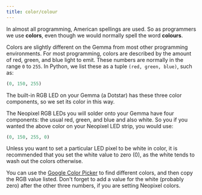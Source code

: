 ```yaml
---
title: color/colour
---
```

In almost all programming, American spellings are used. So as programmers we use **colors**, even though we would normally spell the word **colours**.

Colors are slightly different on the Gemma from most other programming environments. For most programming, colors are described by the amount of red, green, and blue light to emit. These numbers are normally in the range `0` to `255`. In Python, we list these as a tuple `(red, green, blue)`, such as:

```python
(0, 150, 255)
```
The built-in RGB LED on your Gemma (a Dotstar) has these three color components, so we set its color in this way.

The Neopixel RGB LEDs you will solder onto your Gemma have four components: the usual red, green, and blue and also white.
So you if you wanted the above color on your Neopixel LED strip, you would use:

```python
(0, 150, 255, 0)
```

Unless you want to set a particular LED pixel to be white in color, it is recommended that you set the white value to zero (0),
as the white tends to wash out the colors otherwise.

You can use the [Google Color Picker](https://www.google.com/search?q=color+picker) to find different colors, and then copy the RGB value listed.
Don't forget to add a value for the white (probably zero) after the other three numbers, if you are setting Neopixel colors.